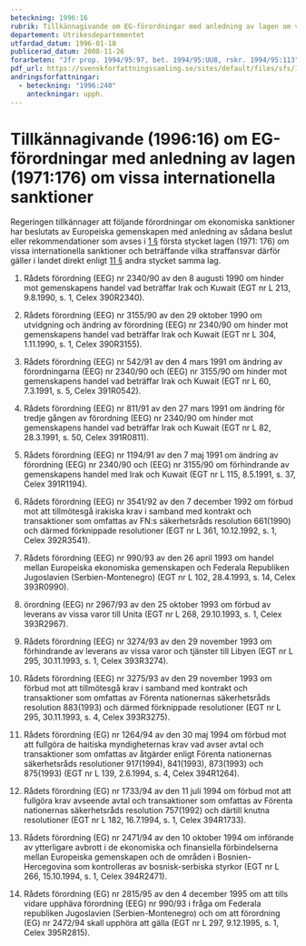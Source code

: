 ```yaml
---
beteckning: 1996:16
rubrik: Tillkännagivande om EG-förordningar med anledning av lagen om vissa internationella sanktioner
departement: Utrikesdepartementet
utfardad_datum: 1996-01-18
publicerad_datum: 2008-11-26
forarbeten: "Jfr prop. 1994/95:97, bet. 1994/95:UU8, rskr. 1994/95:113"
pdf_url: https://svenskforfattningssamling.se/sites/default/files/sfs/1996-01/SFS1996-16.pdf
andringsforfattningar:
  - beteckning: "1996:240"
    anteckningar: upph.
---
```


# Tillkännagivande (1996:16) om EG-förordningar med anledning av lagen (1971:176) om vissa internationella sanktioner

Regeringen tillkännager att följande förordningar om ekonomiska sanktioner har beslutats av Europeiska gemenskapen med anledning av sådana beslut eller rekommendationer som avses i [1 §](#1) första stycket lagen (1971: 176) om vissa internationella sanktioner och beträffande vilka straffansvar därför gäller i landet direkt enligt [11 §](#11) andra stycket samma lag.

1. Rådets förordning (EEG) nr 2340/90 av den 8 augusti 1990 om hinder mot gemenskapens handel vad beträffar Irak och Kuwait (EGT nr L 213, 9.8.1990, s. 1, Celex 390R2340).

2. Rådets förordning (EEG) nr 3155/90 av den 29 oktober 1990 om utvidgning och ändring av förordning (EEG) nr 2340/90 om hinder mot gemenskapens handel vad beträffar Irak och Kuwait (EGT nr L 304, 1.11.1990, s. 1, Celex 390R3155).

3. Rådets förordning (EEG) nr 542/91 av den 4 mars 1991 om ändring av förordningarna (EEG) nr 2340/90 och (EEG) nr 3155/90 om hinder mot gemenskapens handel vad beträffar Irak och Kuwait (EGT nr L 60, 7.3.1991, s. 5, Celex 391R0542).

4. Rådets förordning (EEG) nr 811/91 av den 27 mars 1991 om ändring för tredje gången av förordning (EEG) nr 2340/90 om hinder mot gemenskapens handel vad beträffar Irak och Kuwait (EGT nr L 82, 28.3.1991,  s. 50, Celex 391R0811).

5. Rådets förordning (EEG) nr 1194/91 av den 7 maj 1991 om ändring av förordning (EEG) nr 2340/90 och (EEG) nr 3155/90 om förhindrande av gemenskapens handel med Irak och Kuwait (EGT nr L 115, 8.5.1991, s. 37, Celex 391R1194).

6. Rådets förordning (EEG) nr 3541/92 av den 7 december 1992 om förbud mot att tillmötesgå irakiska krav i samband med kontrakt och transaktioner som omfattas av FN:s säkerhetsråds resolution 661(1990) och därmed förknippade resolutioner (EGT nr L 361, 10.12.1992, s. 1, Celex 392R3541).

7. Rådets förordning (EEG) nr 990/93 av den 26 april 1993 om handel mellan Europeiska ekonomiska gemenskapen och Federala Republiken Jugoslavien (Serbien-Montenegro) (EGT nr L 102, 28.4.1993, s. 14, Celex 393R0990).

8. örordning (EEG) nr 2967/93 av den 25 oktober 1993 om förbud av leverans av vissa varor till Unita (EGT nr L 268, 29.10.1993, s. 1, Celex 393R2967).

9. Rådets förordning (EEG) nr 3274/93 av den 29 november 1993 om förhindrande av leverans av vissa varor och tjänster till Libyen (EGT nr L 295, 30.11.1993, s. 1, Celex 393R3274).

10. Rådets förordning (EEG) nr 3275/93 av den 29 november 1993 om förbud mot att tillmötesgå krav i samband med kontrakt och transaktioner som omfattas av Förenta nationernas säkerhetsråds resolution 883(1993) och därmed förknippade resolutioner (EGT nr L 295, 30.11.1993, s. 4, Celex 393R3275).

11. Rådets förordning (EG) nr 1264/94 av den 30 maj 1994 om förbud mot att fullgöra de haitiska myndigheternas krav vad avser avtal och transaktioner som omfattas av åtgärder enligt Förenta nationernas säkerhetsråds resolutioner 917(1994), 841(1993), 873(1993) och 875(1993) (EGT nr  L 139, 2.6.1994, s. 4, Celex 394R1264).

12. Rådets förordning (EG) nr 1733/94 av den 11 juli 1994 om förbud mot att fullgöra krav avseende avtal och transaktioner som omfattas av Förenta nationernas säkerhetsråds resolution 757(1992) och därtill knutna resolutioner (EGT nr L 182, 16.7.1994, s. 1, Celex 394R1733).

13. Rådets förordning (EG) nr 2471/94 av den 10 oktober 1994 om införande av ytterligare avbrott i de ekonomiska och finansiella förbindelserna mellan Europeiska gemenskapen och de områden i Bosnien-Hercegovina som kontrolleras av bosnisk-serbiska styrkor (EGT nr L 266, 15.10.1994,  s. 1, Celex 394R2471).

14. Rådets förordning (EG) nr 2815/95 av den 4 december 1995 om att tills vidare upphäva förordning (EEG) nr 990/93 i fråga om Federala republiken Jugoslavien (Serbien-Montenegro) och om att förordning (EG) nr 2472/94 skall upphöra att gälla (EGT nr L 297, 9.12.1995, s. 1, Celex 395R2815).